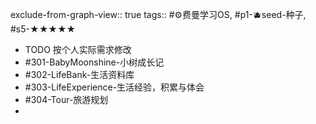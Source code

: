 exclude-from-graph-view:: true
tags:: #⚙️费曼学习OS, #p1-🫐seed-种子, #s5-★★★★★

- TODO 按个人实际需求修改
- #301-BabyMoonshine-小树成长记
- #302-LifeBank-生活资料库
- #303-LifeExperience-生活经验，积累与体会
- #304-Tour-旅游规划
-